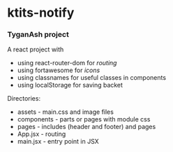 # ktits-notify

### TyganAsh project

A react project with

- using react-router-dom for _routing_
- using fortawesome for _icons_
- using classnames for useful classes in components
- using localStorage for saving backet

Directories:

- assets - main.css and image files
- components - parts or pages with module css
- pages - includes (header and footer) and pages
- App.jsx - routing
- main.jsx - entry point in JSX

